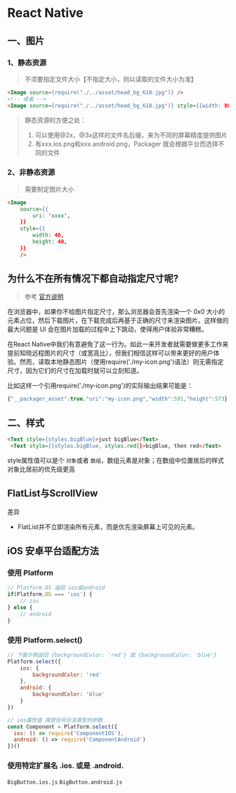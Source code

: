 # React Native
## 一、图片

### 1、静态资源
> 不须要指定文件大小【不指定大小，则以读取的文件大小为准】

```html
<Image source={require('./../asset/head_bg_618.jpg')} />
<!-- 或者 -->
<Image source={require('./../asset/head_bg_618.jpg')} style={{width: 80, height: 80}} />

```
> 静态资源的方便之处：
> 1. 可以使用@2x，@3x这样的文件名后缀，来为不同的屏幕精度提供图片
> 2. 有xxx.ios.png和xxx.android.png，Packager 就会根据平台而选择不同的文件

### 2、非静态资源
> 需要制定图片大小
```html
<Image
    source={{
        uri: 'xxxx',
    }}
    style={{
        width: 40,
        height: 40,
    }}
    />
```

## 为什么不在所有情况下都自动指定尺寸呢?
> 参考 [官方说明](https://reactnative.cn/docs/images#%E4%B8%BA%E4%BB%80%E4%B9%88%E4%B8%8D%E5%9C%A8%E6%89%80%E6%9C%89%E6%83%85%E5%86%B5%E4%B8%8B%E9%83%BD%E8%87%AA%E5%8A%A8%E6%8C%87%E5%AE%9A%E5%B0%BA%E5%AF%B8%E5%91%A2)

在浏览器中，如果你不给图片指定尺寸，那么浏览器会首先渲染一个 0x0 大小的元素占位，然后下载图片，在下载完成后再基于正确的尺寸来渲染图片。这样做的最大问题是 UI 会在图片加载的过程中上下跳动，使得用户体验非常糟糕。

在React Native中我们有意避免了这一行为。如此一来开发者就需要做更多工作来提前知晓远程图片的尺寸（或宽高比），但我们相信这样可以带来更好的用户体验。然而，读取本地静态图片（使用require('./my-icon.png')语法）则无需指定尺寸，因为它们的尺寸在加载时就可以立刻知道。

比如这样一个引用require('./my-icon.png')的实际输出结果可能是：
```js
{"__packager_asset":true,"uri":"my-icon.png","width":591,"height":573}
```

## 二、样式
```html
<Text style={styles.bigBlue}>just bigBlue</Text>
 <Text style={[styles.bigBlue, styles.red]}>bigBlue, then red</Text>
```

style属性值可以是个 `对象`或者 `数组`，数组元素是对象；在数组中位置居后的样式对象比居前的优先级更高

## FlatList与ScrollView
差异
- FlatList并不立即渲染所有元素，而是优先渲染屏幕上可见的元素。

## iOS 安卓平台适配方法

### 使用 Platform
```js
// Platform.OS 返回 ios或android
if(Platform.OS === 'ios') {
    // ios
} else {
    // android
}
```
### 使用 Platform.select()

```js
// 下面示例返回 {backgroundColor: 'red'} 或 {backgroundColor: 'blue'}
Platform.select({
    ios: {
        backgroundColor: 'red'
    },
    android: {
        backgroundColor: 'blue'
    }
})

// ios属性值 接受任何合法类型的参数
const Component = Platform.select({
  ios: () => require('ComponentIOS'),
  android: () => require('ComponentAndroid')
})()
```
### 使用特定扩展名 .ios. 或是 .android.
`BigButton.ios.js` `BigButton.android.js`